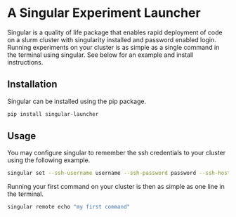 # A Singular Experiment Launcher

Singular is a quality of life package that enables rapid deployment of code on a slurm cluster with singularity installed and password enabled login. Running experiments on your cluster is as simple as a single command in the terminal using singular. See below for an example and install instructions.

## Installation

Singular can be installed using the pip package.

```bash
pip install singular-launcher
```

## Usage

You may configure singular to remember the ssh credentials to your cluster using the following example.

```bash
singular set --ssh-username username --ssh-password password --ssh-host compute.example.com
```

Running your first command on your cluster is then as simple as one line in the terminal.

```bash
singular remote echo "my first command"
```
